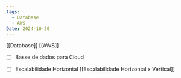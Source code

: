 ```yaml
---
tags:
  - Database
  - AWS
Date: 2024-10-20
---
```

[[Database]]
[[AWS]]
- [ ] Basse de dados para Cloud
- [ ] Escalabilidade Horizontal 
 [[Escalabilidade Horizontal x Vertical]]

